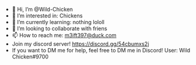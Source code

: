 - 👋 Hi, I’m @Wild-Chicken
- 👀 I’m interested in: Chickens
- 🌱 I’m currently learning: nothing lololl
- 💞️ I’m looking to collaborate with friens
- 📫 How to reach me: m3ift397@duck.com
- Join my discord server! https://discord.gg/54cbumxs2j
- If you want to DM me for help, feel free to DM me in Discord! User: Wild Chicken#9700
